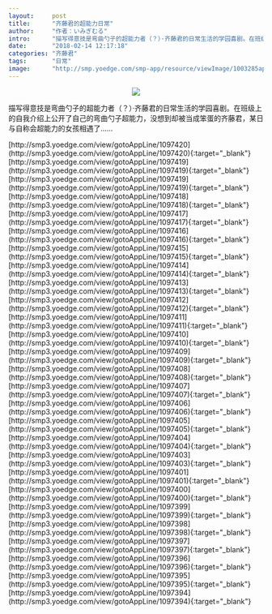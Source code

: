 ```yaml
---
layout:     post
title:      "齐藤君的超能力日常"
author:     "作者：いみぎむる"
intro:      "描写得意技是弯曲勺子的超能力者（？）·齐藤君的日常生活的学园喜剧。在班级上的自我介绍上公开了自己的弯曲勺子超能力，没想到却被当成笨蛋的齐藤君，某日与自称会超能力的女孩相遇了……"
date:       "2018-02-14 12:17:18"
categories: "齐藤君"
tags:       "日常"
image:      "http://smp.yoedge.com/smp-app/resource/viewImage/1003285appline.png"
---
```

<div style="text-align: center">
<p><img src="http://smp.yoedge.com/smp-app/resource/viewImage/1003285appline.png"/></p>
</div>
<p class="post-meta">
<span>描写得意技是弯曲勺子的超能力者（？）·齐藤君的日常生活的学园喜剧。在班级上的自我介绍上公开了自己的弯曲勺子超能力，没想到却被当成笨蛋的齐藤君，某日与自称会超能力的女孩相遇了……</span>
</p>
[http://smp3.yoedge.com/view/gotoAppLine/1097420](http://smp3.yoedge.com/view/gotoAppLine/1097420){:target="_blank"}
[http://smp3.yoedge.com/view/gotoAppLine/1097419](http://smp3.yoedge.com/view/gotoAppLine/1097419){:target="_blank"}
[http://smp3.yoedge.com/view/gotoAppLine/1097419](http://smp3.yoedge.com/view/gotoAppLine/1097419){:target="_blank"}
[http://smp3.yoedge.com/view/gotoAppLine/1097418](http://smp3.yoedge.com/view/gotoAppLine/1097418){:target="_blank"}
[http://smp3.yoedge.com/view/gotoAppLine/1097417](http://smp3.yoedge.com/view/gotoAppLine/1097417){:target="_blank"}
[http://smp3.yoedge.com/view/gotoAppLine/1097416](http://smp3.yoedge.com/view/gotoAppLine/1097416){:target="_blank"}
[http://smp3.yoedge.com/view/gotoAppLine/1097415](http://smp3.yoedge.com/view/gotoAppLine/1097415){:target="_blank"}
[http://smp3.yoedge.com/view/gotoAppLine/1097414](http://smp3.yoedge.com/view/gotoAppLine/1097414){:target="_blank"}
[http://smp3.yoedge.com/view/gotoAppLine/1097413](http://smp3.yoedge.com/view/gotoAppLine/1097413){:target="_blank"}
[http://smp3.yoedge.com/view/gotoAppLine/1097412](http://smp3.yoedge.com/view/gotoAppLine/1097412){:target="_blank"}
[http://smp3.yoedge.com/view/gotoAppLine/1097411](http://smp3.yoedge.com/view/gotoAppLine/1097411){:target="_blank"}
[http://smp3.yoedge.com/view/gotoAppLine/1097410](http://smp3.yoedge.com/view/gotoAppLine/1097410){:target="_blank"}
[http://smp3.yoedge.com/view/gotoAppLine/1097409](http://smp3.yoedge.com/view/gotoAppLine/1097409){:target="_blank"}
[http://smp3.yoedge.com/view/gotoAppLine/1097408](http://smp3.yoedge.com/view/gotoAppLine/1097408){:target="_blank"}
[http://smp3.yoedge.com/view/gotoAppLine/1097407](http://smp3.yoedge.com/view/gotoAppLine/1097407){:target="_blank"}
[http://smp3.yoedge.com/view/gotoAppLine/1097406](http://smp3.yoedge.com/view/gotoAppLine/1097406){:target="_blank"}
[http://smp3.yoedge.com/view/gotoAppLine/1097405](http://smp3.yoedge.com/view/gotoAppLine/1097405){:target="_blank"}
[http://smp3.yoedge.com/view/gotoAppLine/1097404](http://smp3.yoedge.com/view/gotoAppLine/1097404){:target="_blank"}
[http://smp3.yoedge.com/view/gotoAppLine/1097403](http://smp3.yoedge.com/view/gotoAppLine/1097403){:target="_blank"}
[http://smp3.yoedge.com/view/gotoAppLine/1097401](http://smp3.yoedge.com/view/gotoAppLine/1097401){:target="_blank"}
[http://smp3.yoedge.com/view/gotoAppLine/1097400](http://smp3.yoedge.com/view/gotoAppLine/1097400){:target="_blank"}
[http://smp3.yoedge.com/view/gotoAppLine/1097399](http://smp3.yoedge.com/view/gotoAppLine/1097399){:target="_blank"}
[http://smp3.yoedge.com/view/gotoAppLine/1097398](http://smp3.yoedge.com/view/gotoAppLine/1097398){:target="_blank"}
[http://smp3.yoedge.com/view/gotoAppLine/1097397](http://smp3.yoedge.com/view/gotoAppLine/1097397){:target="_blank"}
[http://smp3.yoedge.com/view/gotoAppLine/1097396](http://smp3.yoedge.com/view/gotoAppLine/1097396){:target="_blank"}
[http://smp3.yoedge.com/view/gotoAppLine/1097395](http://smp3.yoedge.com/view/gotoAppLine/1097395){:target="_blank"}
[http://smp3.yoedge.com/view/gotoAppLine/1097394](http://smp3.yoedge.com/view/gotoAppLine/1097394){:target="_blank"}


